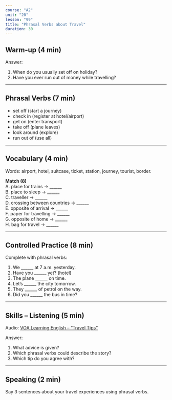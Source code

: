 ```yaml
---
course: "A2"
unit: "20"
lesson: "99"
title: "Phrasal Verbs about Travel"
duration: 30
---
```


## Warm-up (4 min)
Answer:
1. When do you usually set off on holiday?  
2. Have you ever run out of money while travelling?  

-------

## Phrasal Verbs (7 min)
- set off (start a journey)  
- check in (register at hotel/airport)  
- get on (enter transport)  
- take off (plane leaves)  
- look around (explore)  
- run out of (use all)  

-------

## Vocabulary (4 min)
Words: airport, hotel, suitcase, ticket, station, journey, tourist, border.  

**Match (8)**  
A. place for trains → ______  
B. place to sleep → ______  
C. traveller → ______  
D. crossing between countries → ______  
E. opposite of arrival → ______  
F. paper for travelling → ______  
G. opposite of home → ______  
H. bag for travel → ______  

-------

## Controlled Practice (8 min)
Complete with phrasal verbs:  
1. We ______ at 7 a.m. yesterday.  
2. Have you ______ yet? (hotel)  
3. The plane ______ on time.  
4. Let’s ______ the city tomorrow.  
5. They ______ of petrol on the way.  
6. Did you ______ the bus in time?  

-------

## Skills – Listening (5 min)
Audio: [VOA Learning English – “Travel Tips”](https://learningenglish.voanews.com/)  

Answer:  
1. What advice is given?  
2. Which phrasal verbs could describe the story?  
3. Which tip do you agree with?  

-------

## Speaking (2 min)
Say 3 sentences about your travel experiences using phrasal verbs.
